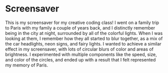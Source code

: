 # Screensaver
This is my screensaver for my creative coding class! I went on a family trip to Paris with my family a couple of years back, and I distinctly remember being in the city at night, surrounded by all of the colorful lights. When I was looking at them, I remember how they all started to blur together, as a mix of the car headlights, neon signs, and fairy lights. I wanted to achieve a similar effect in my screensaver, with lots of circular blurs of color and areas of brightness.  I experimented with multiple components like the speed, size, and color of the circles, and ended up with a result that I felt represented my memory of Paris.


